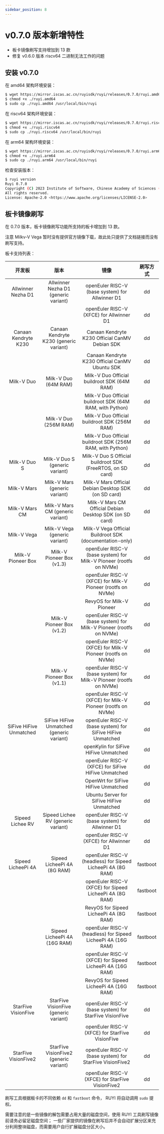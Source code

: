 ```yaml
---
sidebar_position: 8
---
```


# v0.7.0 版本新增特性

- 板卡镜像刷写支持增加到 13 款
- 修复 v0.6.0 版本 riscv64 二进制无法工作的问题

## 安装 v0.7.0

在 amd64 架构环境安装：

```bash
$ wget https://mirror.iscas.ac.cn/ruyisdk/ruyi/releases/0.7.0/ruyi.amd64
$ chmod +x ./ruyi.amd64
$ sudo cp ./ruyi.amd64 /usr/local/bin/ruyi
```

在 riscv64 架构环境安装：

```bash
$ wget https://mirror.iscas.ac.cn/ruyisdk/ruyi/releases/0.7.0/ruyi.riscv64
$ chmod +x ./ruyi.riscv64
$ sudo cp ./ruyi.riscv64 /usr/local/bin/ruyi
```

在 arm64 架构环境安装：

```bash
$ wget https://mirror.iscas.ac.cn/ruyisdk/ruyi/releases/0.7.0/ruyi.arm64
$ chmod +x ./ruyi.arm64
$ sudo cp ./ruyi.arm64 /usr/local/bin/ruyi
```

检查安装版本：

```bash
$ ruyi version
Ruyi 0.7.0
Copyright (C) 2023 Institute of Software, Chinese Academy of Sciences (ISCAS).
All rights reserved.
License: Apache-2.0 <https://www.apache.org/licenses/LICENSE-2.0>
```

## 板卡镜像刷写

在 0.7.0 版本，板卡镜像刷写功能所支持的板卡增加到 13 款。

注意 Milkv-V Vega 暂时没有提供官方镜像下载，故此处只提供了文档链接而没有刷写支持。

板卡支持列表：

|         开发板          |                   版本                    |                                镜像                                | 刷写方式 |
| :---------------------: | :---------------------------------------: | :----------------------------------------------------------------: | :------: |
|   Allwinner Nezha D1    |   Allwinner Nezha D1 (generic variant)    |          openEuler RISC-V (base system) for Allwinner D1           |    dd    |
|                         |                                           |              openEuler RISC-V (XFCE) for Allwinner D1              |    dd    |
|  Canaan Kendryte K230   |  Canaan Kendryte K230 (generic variant)   |           Canaan Kendryte K230 Official CanMV Debian SDK           |    dd    |
|                         |                                           |           Canaan Kendryte K230 Official CanMV Ubuntu SDK           |    dd    |
|       Milk-V Duo        |           Milk-V Duo (64M RAM)            |            Milk-V Duo Official buildroot SDK (64M RAM)             |    dd    |
|                         |                                           |      Milk-V Duo Official buildroot SDK (64M RAM, with Python)      |    dd    |
|                         |           Milk-V Duo (256M RAM)           |            Milk-V Duo Official buildroot SDK (256M RAM)            |    dd    |
|                         |                                           |     Milk-V Duo Official buildroot SDK (256M RAM, with Python)      |    dd    |
|      Milk-V Duo S       |      Milk-V Duo S (generic variant)       |     Milk-V Duo S Official buildroot SDK (FreeRTOS, on SD card)     |    dd    |
|       Milk-V Mars       |       Milk-V Mars (generic variant)       |        Milk-V Mars Official Debian Desktop SDK (on SD card)        |    dd    |
|     Milk-V Mars CM      |     Milk-V Mars CM (generic variant)      |      Milk-V Mars CM Official Debian Desktop SDK (on SD card)       |    dd    |
|       Milk-V Vega       |       Milk-V Vega (generic variant)       |      Milk-V Vega Official Buildroot SDK (documentation-only)       |          |
|   Milk-V Pioneer Box    |         Milk-V Pioneer Box (v1.3)         | openEuler RISC-V (base system) for Milk-V Pioneer (rootfs on NVMe) |    dd    |
|                         |                                           |    openEuler RISC-V (XFCE) for Milk-V Pioneer (rootfs on NVMe)     |    dd    |
|                         |                                           |                     RevyOS for Milk-V Pioneer                      |    dd    |
|                         |         Milk-V Pioneer Box (v1.2)         | openEuler RISC-V (base system) for Milk-V Pioneer (rootfs on NVMe) |    dd    |
|                         |                                           |    openEuler RISC-V (XFCE) for Milk-V Pioneer (rootfs on NVMe)     |    dd    |
|                         |         Milk-V Pioneer Box (v1.1)         | openEuler RISC-V (base system) for Milk-V Pioneer (rootfs on NVMe) |    dd    |
|                         |                                           |    openEuler RISC-V (XFCE) for Milk-V Pioneer (rootfs on NVMe)     |    dd    |
| SiFive HiFive Unmatched | SiFive HiFive Unmatched (generic variant) |     openEuler RISC-V (base system) for SiFive HiFive Unmatched     |    dd    |
|                         |                                           |               openKylin for SiFive HiFive Unmatched                |    dd    |
|                         |                                           |        openEuler RISC-V (XFCE) for SiFive HiFive Unmatched         |    dd    |
|                         |                                           |                OpenWrt for SiFive HiFive Unmatched                 |    dd    |
|                         |                                           |             Ubuntu Server for SiFive HiFive Unmatched              |    dd    |
|    Sipeed Lichee RV     |    Sipeed Lichee RV (generic variant)     |          openEuler RISC-V (base system) for Allwinner D1           |    dd    |
|                         |                                           |              openEuler RISC-V (XFCE) for Allwinner D1              |    dd    |
|   Sipeed LicheePi 4A    |        Sipeed LicheePi 4A (8G RAM)        |    openEuler RISC-V (headless) for Sipeed LicheePi 4A (8G RAM)     | fastboot |
|                         |                                           |      openEuler RISC-V (XFCE) for Sipeed LicheePi 4A (8G RAM)       | fastboot |
|                         |                                           |               RevyOS for Sipeed LicheePi 4A (8G RAM)               | fastboot |
|                         |       Sipeed LicheePi 4A (16G RAM)        |    openEuler RISC-V (headless) for Sipeed LicheePi 4A (16G RAM)    | fastboot |
|                         |                                           |      openEuler RISC-V (XFCE) for Sipeed LicheePi 4A (16G RAM)      | fastboot |
|                         |                                           |              RevyOS for Sipeed LicheePi 4A (16G RAM)               | fastboot |
|   StarFive VisionFive   |   StarFive VisionFive (generic variant)   |       openEuler RISC-V (base system) for StarFive VisionFive       |    dd    |
|                         |                                           |          openEuler RISC-V (XFCE) for StarFive VisionFive           |    dd    |
|  StarFive VisionFive2   |  StarFive VisionFive2 (generic variant)   |      openEuler RISC-V (base system) for StarFive VisionFive2       |    dd    |
|                         |                                           |          openEuler RISC-V (XFCE) for StarFive VisionFive2          |    dd    |

刷写工具根据板卡的不同依赖 `dd` 和 `fastboot` 命令， RUYI 将自动调用 `sudo` 提权。

需要注意的是一些镜像的解包需要占用大量的磁盘空间，使用 RUYI 工具刷写镜像前请务必留足磁盘空间；
一些厂家提供的镜像在刷写后并不会自动扩展分区来充分利用整块磁盘，而需要用户自行扩展磁盘分区大小。
